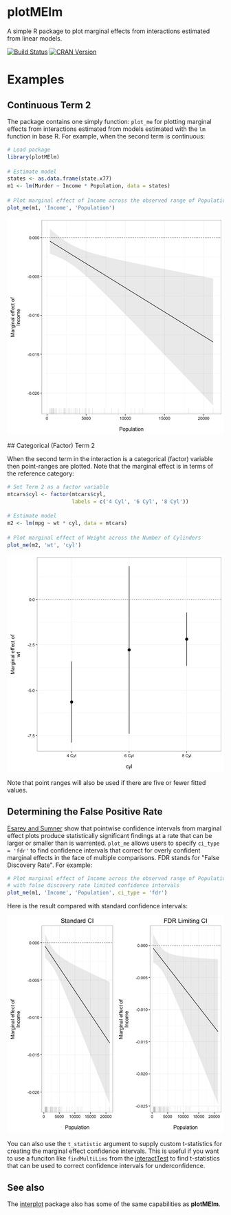 plotMElm
======================

A simple R package to plot marginal effects from interactions estimated
from linear models.

[![Build Status](https://travis-ci.org/christophergandrud/plotMElm.png)](https://travis-ci.org/christophergandrud/plotMElm) [![CRAN Version](http://www.r-pkg.org/badges/version/plotMElm)](http://cran.r-project.org/package=plotMElm) 

<!----
![CRAN Downloads](http://cranlogs.r-pkg.org/badges/last-month/plotMElm) ![CRAN Total Downloads](http://cranlogs.r-pkg.org/badges/grand-total/plotMElm)
--->


# Examples

## Continuous Term 2

The package contains one simply function: `plot_me` for plotting marginal
effects from interactions estimated from models estimated with the
`lm` function in base R. For example, when the second term is continuous:


```r
# Load package
library(plotMElm)

# Estimate model
states <- as.data.frame(state.x77)
m1 <- lm(Murder ~ Income * Population, data = states)

# Plot marginal effect of Income across the observed range of Population
plot_me(m1, 'Income', 'Population')
```

![plot of chunk murder-me-example](figure/murder-me-example-1.png)

## Categorical (Factor) Term 2

When the second term in the interaction is a categorical (factor) variable then point-ranges are plotted. Note that the marginal effect is in terms of the 
reference category:


```r
# Set Term 2 as a factor variable
mtcars$cyl <- factor(mtcars$cyl, 
                     labels = c('4 Cyl', '6 Cyl', '8 Cyl'))

# Estimate model
m2 <- lm(mpg ~ wt * cyl, data = mtcars)

# Plot marginal effect of Weight across the Number of Cylinders
plot_me(m2, 'wt', 'cyl')
```

![plot of chunk cars-example](figure/cars-example-1.png)

Note that point ranges will also be used if there are five or fewer fitted values.

## Determining the False Positive Rate

[Esarey and Sumner](http://jee3.web.rice.edu/interaction-overconfidence.pdf) 
show that pointwise confidence intervals from marginal effect plots produce 
statistically significant findings at a rate that can be larger or smaller 
than is warrented. `plot_me` allows users to specify `ci_type = 'fdr'` to find
confidence intervals that correct for overly confident marginal effects in the 
face of multiple comparisons. FDR stands for "False Discovery Rate". For example:


```r
# Plot marginal effect of Income across the observed range of Population
# with false discovery rate limited confidence intervals
plot_me(m1, 'Income', 'Population', ci_type = 'fdr')
```

Here is the result compared with standard confidence intervals:

![plot of chunk unnamed-chunk-2](figure/unnamed-chunk-2-1.png)

You can also use the `t_statistic` argument to supply custom t-statistics
for creating the marginal effect confidence intervals. This is useful if you 
want to use a funciton like `findMultiLims` from the 
[interactTest](https://cran.r-project.org=interactionTest) to find t-statistics 
that can be used to correct confidence intervals for underconfidence.

## See also 

The [interplot](https://cran.r-project.org/package=interplot) package also has 
some of the same capabilities as **plotMElm**.

